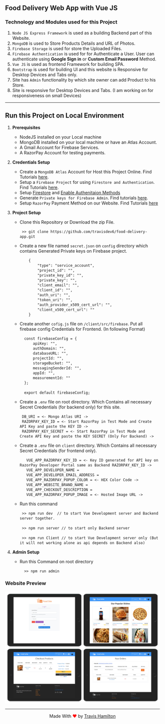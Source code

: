 ## Food Delivery Web App with Vue JS

### Technology and Modules used for this Project

1. `Node JS Express Framework` is used as a building Backend part of this Website.
2. `MongoDB` is used to Store Products Details and URL of Photos.
3. `Firebase Storage` is used for store the Uploaded Files.
4. `Firebase Authentication` is used for for Authenticate a User. User can authenticate using **Google Sign in** or **Custom Email Password** Method.
5. `Vue JS` is used as frontend Framework for building SPA.
6. `Bootstrap` is used for building UI and this website is Responsive for Desktop Devices and Tabs only.
7. Site has `Admin` functionality by which site owner can add Product to his Store.
8. Site is responsive for Desktop Devices and Tabs. (I am working on for responsiveness on small Devices)

---

## Run this Project on Local Environment

1. **Prerequisites**

   - NodeJS installed on your Local machine
   - MongoDB installed on your local machine or have an Atlas Account.
   - A Gmail Account for Firebase Services.
   - A RazorPay Account for testing payments.

2. **Credentials Setup**

   - Create a `MongoDB Atlas` Account for Host this Project Online. Find Tutorials [here](https://www.youtube.com/watch?v=KKyag6t98g8).
   - Setup a `Firebase Project` for using `Firestore and Authentication`. Find Tutorials [here](https://www.youtube.com/watch?v=6juww5Lmvgo).
   - Setup [Firestore](https://www.youtube.com/watch?v=UFLvSp4Mh9k&list=PL4cUxeGkcC9itfjle0ji1xOZ2cjRGY_WB&index=2) and [Enable Authenitaion Methods](https://www.youtube.com/watch?v=-OKrloDzGpU)
   - Generate `Private keys for Firebase Admin`. Find tutorials [here](https://youtu.be/WtYzHTXHBp0).
   - Setup `RazorPay` Payment Method on our Website. Find Tutorials [here](https://www.youtube.com/watch?v=nGZbqT4lb_g)

3. **Project Setup**

   - Clone this Repository or Download the zip File.
     ```
      >> git clone https://github.com/travisdev6/food-delivery-app.git
     ```
   - Create a new file named `secret.json` on `config` directory which contains Generated Private keys on Firebase project.

     ```
         {
             "type": "service_account",
             "project_id": "",
             "private_key_id": "",
             "private_key": "",
             "client_email": "",
             "client_id": "",
             "auth_uri": "",
             "token_uri": "",
             "auth_provider_x509_cert_url": "",
             "client_x509_cert_url": ""
         }

     ```

   - Create another `cofig.js` file on `/client/src/firebase`. Put all firebase config Credentials for Frontend. (In following Format)

     ```
       const firebaseConfig = {
           apiKey: "",
           authDomain: "",
           databaseURL: "",
           projectId: "",
           storageBucket: "",
           messagingSenderId: "",
           appId: "",
           measurementId: ""
       };

       export default firebaseConfig;
     ```

   - Create a `.env` file on root directory. Which Contains all necessary Secret Credentials (for backend only) for this site.

     ```
      DB_URI = <- Mongo Atlas URI ->
      RAZORPAY_KEY_ID = <- Start RazorPay in Test Mode and Create API Key and paste the KEY ID ->
      RAZORPAY_KEY_SECRET = <- Start RazorPay in Test Mode and Create API Key and paste the KEY SECRET (Only For Backend) ->
     ```

   - Create a `.env` file on `client` directory. Which Contains all necessary Secret Credentials (for frontend only).

     ```
        VUE_APP_RAZORPAY_KEY_ID = <- Key ID generated for API key on RazorPay Developer Portal same as Backend RAZORPAY_KEY_ID ->
        VUE_APP_DEVELOPER_NAME =
        VUE_APP_DEVELOPER_EMAIL_ADDRESS =
        VUE_APP_RAZORPAY_POPUP_COLOR = <- HEX Color Code ->
        VUE_APP_WEBSITE_BRAND_NAME =
        VUE_APP_CHECKOUT_DESCRIPTION =
        VUE_APP_RAZORPAY_POPUP_IMAGE = <- Hosted Image URL ->
     ```

   - Run this command

     ```
      >> npm run dev  // to start Vue Development server and Backend server together.

      >> npm run server // to start only Backend server

      >> npm run Client // to start Vue Development server only (But it will not working alone as api depends on Backend also)

     ```

4. **Admin Setup**
   - Run this Command on root directory
     ```
       >> npm run admin
     ```

<!-- --- -->

### Website Preview

<img src="./previews/preview.jpg" alt="Travis Hamilton">

---

<p style="text-align: center;">Made With<span style="color: red;"> &#10084; </span>by <a href="https://github.com/travisdev6" target="_blank"> Travis Hamilton </a> </p>
